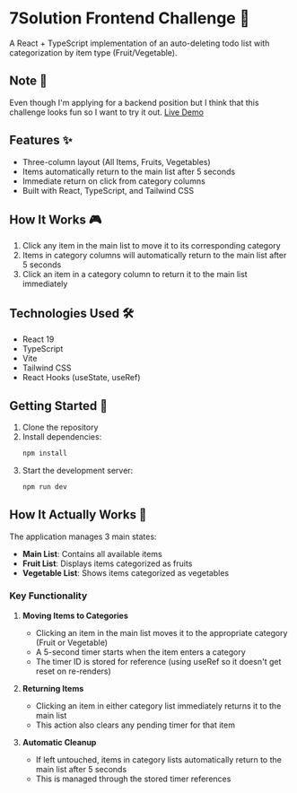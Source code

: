 # 7Solution Frontend Challenge 🚀

A React + TypeScript implementation of an auto-deleting todo list with categorization by item type (Fruit/Vegetable).

## Note 📝

Even though I'm applying for a backend position but I think that this challenge looks fun so I want to try it out.
[Live Demo](https://7solution-fe.vercel.app/)

## Features ✨

- Three-column layout (All Items, Fruits, Vegetables)
- Items automatically return to the main list after 5 seconds
- Immediate return on click from category columns
- Built with React, TypeScript, and Tailwind CSS

## How It Works 🎮

1. Click any item in the main list to move it to its corresponding category
2. Items in category columns will automatically return to the main list after 5 seconds
3. Click an item in a category column to return it to the main list immediately

## Technologies Used 🛠️

- React 19
- TypeScript
- Vite
- Tailwind CSS
- React Hooks (useState, useRef)

## Getting Started 🚀

1. Clone the repository
2. Install dependencies:
   ```bash
   npm install
   ```
3. Start the development server:
   ```bash
   npm run dev
   ```
## How It Actually Works 🔄

The application manages 3 main states:
- **Main List**: Contains all available items
- **Fruit List**: Displays items categorized as fruits
- **Vegetable List**: Shows items categorized as vegetables

### Key Functionality

1. **Moving Items to Categories**
   - Clicking an item in the main list moves it to the appropriate category (Fruit or Vegetable)
   - A 5-second timer starts when the item enters a category
   - The timer ID is stored for reference (using useRef so it doesn't get reset on re-renders)

2. **Returning Items**
   - Clicking an item in either category list immediately returns it to the main list
   - This action also clears any pending timer for that item

3. **Automatic Cleanup**
   - If left untouched, items in category lists automatically return to the main list after 5 seconds
   - This is managed through the stored timer references
